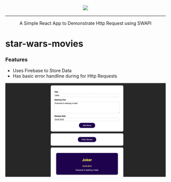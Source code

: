 <div align="center">
    <a href="https://swapi.dev/">
        <img height=180 src="https://static.wikia.nocookie.net/starwars/images/c/cc/Star-wars-logo-new-tall.jpg/revision/latest/scale-to-width-down/1000?cb=20190313021755">
    </a>
    <hr>
    A Simple React App to Demonstrate Http Request using SWAPI
</div>

# star-wars-movies

<div>
<div>
<h3>Features</h3>
<ul>
<li> Uses Firebase to Store Data</li>
<li> Has basic error handline during for Http Requests</li>
</ul>
</div>
<div align="right">
    <img height="auto" src ="./Screenshots/Simple-Add-Movie-App.png">
</div>
</div>
